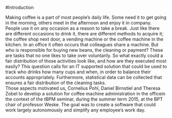 #Introduction

Making coffee is a part of most people’s daily life. Some need it to get going in the morning, others meet in the afternoon and enjoy it in company.<br>
People use it on any occasion as a reason to take a break. Just like there are different occasions to drink it, there are different methods to acquire it; the coffee shop next door, a vending machine or the coffee machine in the kitchen. In an office it often occurs that colleagues share a machine. But who is responsible for buying new beans, the cleaning or payment? These are tasks that no one likes to take over voluntarily. So what exactly could a fair distribution of those activities look like, and how are they executed most easily? This question calls for an IT supported solution that could be used to track who drinks how many cups and when, in order to balance their accounts appropriately. Furthermore, statistical data can be collected that ensures a fair distribution of the cleaning tasks.<br>
Those aspects motivated us, Cornelius Pohl, Daniel Birnstiel and Theresa Zobel to develop a solution for coffee machine administration in the officein the context of the tBPM seminar, during the summer term 2015, at the BPT chair of professor Weske. The goal was to create a software that could work largely autonomously and simplify any employee’s work day.
